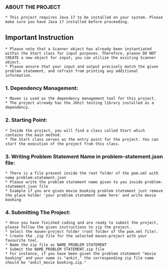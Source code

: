 ### ABOUT THE PROJECT
    * This project requires Java 17 to be installed on your system. Please make sure you have Java 17 installed before proceeding.

## Important Instruction
    * Please note that a Scanner object has already been instantiated within the Start class for input purposes. Therefore, please DO NOT CREATE a new object for input; you can utilize the existing Scanner object.
    * Please ensure that your input and output precisely match the given problem statement, and refrain from printing any additional information.

### 1. **Dependency Management**:
    * Maven is used as the dependency management tool for this project.
    * The project already has the JUnit testing library installed as a dependency.

### 2. **Starting Point**:
    * Inside the project, you will find a class called Start which contains the main method.
    * The Start class serves as the entry point for the project. You can start the execution of the project from this class.

### 3. **Writing Problem Statement Name in problem-statement.json file**:
    * There is a file present inside the root folder of the pom.xml with name problem-statement.json
    * Please write the problem statement name given to you inside problem-statement.json file
    * Example if you are given movie booking problem statement just remove the place holder 'your problem statement name here' and write movie booking

### 4. **Submitting The Project**:
    * Once you have finished coding and are ready to submit the project, please follow the given instructions to zip the project.
    * Select the maven-project folder (root folder of the pom.xml file).
    * Create the .zip file for the selected maven-project with your favourite tool.
    * Name the zip file as NAME_PROBLEM STATEMENT
    * Submit the NAME_PROBLEM STATEMENT.zip file
    * For instance, if you have been given the problem statement "movie booking" and your name is "ankit," the corresponding zip file name should be "ankit_movie booking.zip." 


